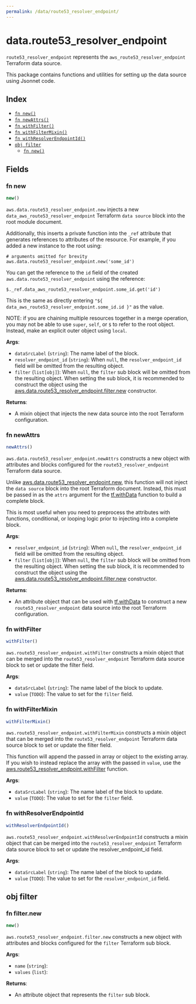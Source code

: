 ```yaml
---
permalink: /data/route53_resolver_endpoint/
---
```


# data.route53_resolver_endpoint

`route53_resolver_endpoint` represents the `aws_route53_resolver_endpoint` Terraform data source.



This package contains functions and utilities for setting up the data source using Jsonnet code.


## Index

* [`fn new()`](#fn-new)
* [`fn newAttrs()`](#fn-newattrs)
* [`fn withFilter()`](#fn-withfilter)
* [`fn withFilterMixin()`](#fn-withfiltermixin)
* [`fn withResolverEndpointId()`](#fn-withresolverendpointid)
* [`obj filter`](#obj-filter)
  * [`fn new()`](#fn-filternew)

## Fields

### fn new

```ts
new()
```


`aws.data.route53_resolver_endpoint.new` injects a new `data_aws_route53_resolver_endpoint` Terraform `data source`
block into the root module document.

Additionally, this inserts a private function into the `_ref` attribute that generates references to attributes of the
resource. For example, if you added a new instance to the root using:

    # arguments omitted for brevity
    aws.data.route53_resolver_endpoint.new('some_id')

You can get the reference to the `id` field of the created `aws.data.route53_resolver_endpoint` using the reference:

    $._ref.data_aws_route53_resolver_endpoint.some_id.get('id')

This is the same as directly entering `"${ data_aws_route53_resolver_endpoint.some_id.id }"` as the value.

NOTE: if you are chaining multiple resources together in a merge operation, you may not be able to use `super`, `self`,
or `$` to refer to the root object. Instead, make an explicit outer object using `local`.

**Args**:
  - `dataSrcLabel` (`string`): The name label of the block.
  - `resolver_endpoint_id` (`string`):  When `null`, the `resolver_endpoint_id` field will be omitted from the resulting object.
  - `filter` (`list[obj]`):  When `null`, the `filter` sub block will be omitted from the resulting object. When setting the sub block, it is recommended to construct the object using the [aws.data.route53_resolver_endpoint.filter.new](#fn-route53resolverendpointfilternew) constructor.

**Returns**:
- A mixin object that injects the new data source into the root Terraform configuration.


### fn newAttrs

```ts
newAttrs()
```


`aws.data.route53_resolver_endpoint.newAttrs` constructs a new object with attributes and blocks configured for the `route53_resolver_endpoint`
Terraform data source.

Unlike [aws.data.route53_resolver_endpoint.new](#fn-route53resolverendpointnew), this function will not inject the `data source`
block into the root Terraform document. Instead, this must be passed in as the `attrs` argument for the
[tf.withData](https://github.com/tf-libsonnet/core/tree/main/docs#fn-withdata) function to build a complete block.

This is most useful when you need to preprocess the attributes with functions, conditional, or looping logic prior to
injecting into a complete block.

**Args**:
  - `resolver_endpoint_id` (`string`):  When `null`, the `resolver_endpoint_id` field will be omitted from the resulting object.
  - `filter` (`list[obj]`):  When `null`, the `filter` sub block will be omitted from the resulting object. When setting the sub block, it is recommended to construct the object using the [aws.data.route53_resolver_endpoint.filter.new](#fn-route53resolverendpointfilternew) constructor.

**Returns**:
  - An attribute object that can be used with [tf.withData](https://github.com/tf-libsonnet/core/tree/main/docs#fn-withdata) to construct a new `route53_resolver_endpoint` data source into the root Terraform configuration.


### fn withFilter

```ts
withFilter()
```

`aws.route53_resolver_endpoint.withFilter` constructs a mixin object that can be merged into the `route53_resolver_endpoint`
Terraform data source block to set or update the filter field.



**Args**:
  - `dataSrcLabel` (`string`): The name label of the block to update.
  - `value` (`TODO`): The value to set for the `filter` field.


### fn withFilterMixin

```ts
withFilterMixin()
```

`aws.route53_resolver_endpoint.withFilterMixin` constructs a mixin object that can be merged into the `route53_resolver_endpoint`
Terraform data source block to set or update the filter field.

This function will append the passed in array or object to the existing array. If you wish
to instead replace the array with the passed in `value`, use the [aws.route53_resolver_endpoint.withFilter](TODO)
function.


**Args**:
  - `dataSrcLabel` (`string`): The name label of the block to update.
  - `value` (`TODO`): The value to set for the `filter` field.


### fn withResolverEndpointId

```ts
withResolverEndpointId()
```

`aws.route53_resolver_endpoint.withResolverEndpointId` constructs a mixin object that can be merged into the `route53_resolver_endpoint`
Terraform data source block to set or update the resolver_endpoint_id field.



**Args**:
  - `dataSrcLabel` (`string`): The name label of the block to update.
  - `value` (`TODO`): The value to set for the `resolver_endpoint_id` field.


## obj filter



### fn filter.new

```ts
new()
```


`aws.route53_resolver_endpoint.filter.new` constructs a new object with attributes and blocks configured for the `filter`
Terraform sub block.



**Args**:
  - `name` (`string`): 
  - `values` (`list`): 

**Returns**:
  - An attribute object that represents the `filter` sub block.
